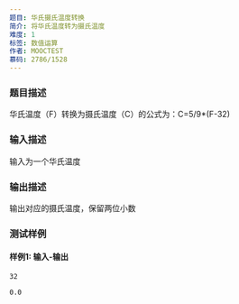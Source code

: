 ```yaml
---
题目: 华氏摄氏温度转换
简介: 将华氏温度转为摄氏温度
难度: 1
标签: 数值运算
作者: MOOCTEST
慕码: 2786/1528
---
```


### 题目描述

华氏温度（F）转换为摄氏温度（C）的公式为：C=5/9*(F-32)

### 输入描述

输入为一个华氏温度

### 输出描述

输出对应的摄氏温度，保留两位小数

### 测试样例

#### 样例1: 输入-输出

```
32
```

```
0.0
```

